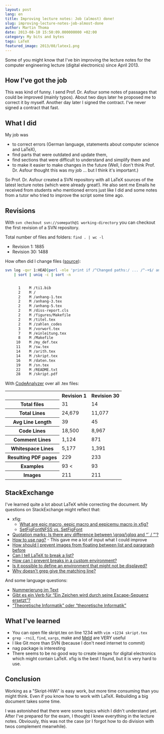 ```yaml
---
layout: post
lang: en
title: Improving lecture notes: Job (almost) done!
slug: improving-lecture-notes-job-almost-done
author: Martin Thoma
date: 2013-08-10 15:50:09.000000000 +02:00
category: My bits and bytes
tags: LaTeX
featured_image: 2013/08/latex1.png
---
```

Some of you might know that I've bin improving the lecture notes for the computer engineering lecture (digital electronics) since April 2013.

<h2>How I've got the job</h2>
This was kind of funny. I send Prof. Dr. Asfour some notes of passages that could be improved (mainly typos). About two days later he proposed me to correct it by myself. Another day later I signed the contract. I've never signed a contract that fast.

<h2>What I did</h2>
My job was
<ul>
  <li>to correct errors (German language, statements about computer science and LaTeX),</li>
  <li>find parts that were outdated and update them,</li>
  <li>find sections that were difficult to understand and simplify them and</li>
  <li>to make it easier to make changes in the future (Well, I don't think Prof. Dr. Asfour thought this was my job ... but I think it's important.)</li>
</ul>

So Prof. Dr. Asfour created a SVN repository with all LaTeX sources of the latest lecture notes (which were already great!). He also sent me Emails he received from students who mentioned errors just like I did and some notes from a tutor who tried to improve the script some time ago.

<h2>Revisions</h2>
With <code>svn checkout svn://somepath@1 working-directory</code> you can checkout the first revision of a SVN repository.

Total number of files and folders: <code>find . | wc -l</code>
<ul>
  <li>Revision 1: 1885</li>
  <li>Revision 30: 1488</li>
</ul>

How often did I change files (<a href="http://wirespeed.wordpress.com/2011/06/08/subversion-how-many-times-has-a-file-been-modified/">source</a>):

```bash
svn log -qvr 1:HEAD|perl -nle 'print if /^Changed paths:/ ... /^-+$/ and /^\s/' \
    | sort | uniq -c | sort -n
```

```bash

      1    M /ti1.bib
      2    M /
      2    M /anhang-1.tex
      2    M /anhang-3.tex
      2    M /anhang-5.tex
      2    M /diss-report.cls
      2    M /figures/Makefile
      2    M /titel.tex
      2    M /zahlen_codes
      3    M /vorwort.tex
      7    M /einleitung.tex
      8    M /Makefile
     10    M /my_def.tex
     11    M /sw.tex
     14    M /arith.tex
     14    M /skript.tex
     16    M /daten.tex
     19    M /sn.tex
     22    M /README.txt
     28    M /skript.pdf

```

With <a href="https://sourceforge.net/projects/codeanalyze-gpl/">CodeAnalyzer</a> over all .tex files:
<table>
<tr>
<th>&nbsp;</th>
<th>Revision 1</th>
<th>Revision 30</th>
</tr>
<tr>
<th>Total files</th>
<td>31</td>
<td>14</td>
</tr>
<tr>
<th>Total Lines</th>
<td>24,679</td>
<td>11,077</td>
</tr>
<tr>
<th>Avg Line Length</th>
<td>39</td>
<td>45</td>
</tr>
<tr>
<th>Code Lines</th>
<td>18,500</td>
<td>8,967</td>
</tr>
<tr>
<th>Comment Lines</th>
<td>1,124</td>
<td>871</td>
</tr>
<tr>
<th>Whitespace Lines</th>
<td>5,177</td>
<td>1,391</td>
</tr>
<tr>
<th>Resulting PDF pages</th>
<td>229</td>
<td>233</td>
</tr>
<tr>
<th>Examples</th>
<td>93 <</td>
<td>93</td>
</tr>
<tr>
<th>Images</th>
<td>211</td>
<td>211</td>
</tr>
</table>

<h2>StackExchange</h2>
I've learned quite a lot about LaTeX while correcting the document. My questions on StackExchange might reflect that:

<ul>
  <li>xfig:
    <ul>
      <li><a href="http://tex.stackexchange.com/q/109388/5645">What are epic macro, eepic macro and eepicemu macro in xfig?</a></li>
      <li><a href="http://tex.stackexchange.com/questions/115773/setfigfontnfss-vs-setfigfont">SetFigFontNFSS vs. SetFigFont</a></li>
    </ul>
  </li>
  <li><a href="http://tex.stackexchange.com/q/117704/5645">Quotation marks: Is there any difference between \grqq/\glqq and &ldquo;` / &rdquo;'?</a></li>
  <li><a href="http://tex.stackexchange.com/q/117751/5645">How to use nag?</a> - This gave me a lot of input what I could improve</li>
  <li><a href="http://tex.stackexchange.com/q/121725/5645">How should I prevent images from floating between list and paragraph before</a></li>
  <li><a href="http://tex.stackexchange.com/q/125657/5645">Can I tell LaTeX to break a list?</a></li>
  <li><a href="http://tex.stackexchange.com/q/126790/5645">How can I prevent breaks in a custom environment?</a></li>
  <li><a href="http://tex.stackexchange.com/q/127561/5645">Is it possible to define an environment that might not be displayed?</a></li>
  <li><a href="http://stackoverflow.com/q/18158930/562769">Why doesn't grep give the matching line?</a></li>
</ul>

And some language questions:
<ul>
  <li><a href="http://german.stackexchange.com/q/7027/655">Nummerierung im Text</a></li>
  <li><a href="http://german.stackexchange.com/q/6589/655">Gibt es ein Verb f&uuml;r &ldquo;Ein Zeichen wird durch seine Escape-Sequenz ersetzt&rdquo;?</a></li>
  <li><a href="http://german.stackexchange.com/q/6154/655">&ldquo;Theoretische Informatik&rdquo; oder &ldquo;theoretische Informatik&rdquo;</a></li>
</ul>

<h2>What I've learned</h2>
<ul>
  <li>You can open file skript.tex on line 1234 with <code>vim +1234 skript.tex</code></li>
  <li><code>grep -rniI</code>, <code>find</code>, <code>xargs</code>, make and <a href="http://en.wikipedia.org/wiki/Meld_(software)">Meld</a> are VERY useful</li>
  <li>I like Git more than SVN (because I don't need internet to commit)</li>
  <li>nag package is interesting</li>
  <li>There seems to be no good way to create images for digital electronics which might contain LaTeX. xfig is the best I found, but it is very hard to use.</li>
</ul>

<h2>Conclusion</h2>
Working as a "Skript-HiWi" is easy work, but more time consuming than you might think. Even if you know how to work with LaTeX. Rebuilding a big document takes some time.

I was astonished that there were some topics which I didn't understand yet. After I've prepared for the exam, I thought I knew everything in the lecture notes. Obviously, this was not the case (or I forgot how to do division with twos complement meanwhile).
